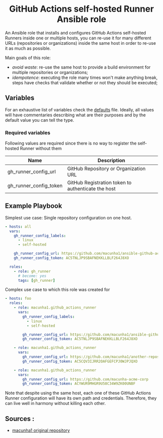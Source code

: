 <h1 align="center">GitHub Actions self-hosted Runner Ansible role</h1>

An Ansible role that installs and configures GitHub Actions self-hosted Runners
inside one or multiple hosts, you can re-use it for many different URLs
(repositories or organizations) inside the same host in order to re-use it as
much as possible.

Main goals of this role:

- _avoid waste_: re-use the same host to provide a build environment for
  multiple repositories or organizations;
- _idempotence_: executing the role many times won't make anything break, steps
  have checks that validate whether or not they should be executed;

## Variables

For an exhaustive list of variables check the [defaults](defaults/main.yaml)
file. Ideally, all values will have commentaries describing what are their
purposes and by the default value you can tell the type.

### Required variables

Following values are required since there is no way to register the self-hosted
Runner without them

| Name                   | Description                                        |
| ---------------------- | -------------------------------------------------- |
| gh_runner_config_url   | GitHub Repository or Organization URL              |
| gh_runner_config_token | GitHub Registration token to authenticate the host |

## Example Playbook

Simplest use case: Single repository configuration on one host.

```yaml
- hosts: all
  vars:
    gh_runner_config_labels:
      - linux
      - self-hosted

    gh_runner_config_url: https://github.com/macunha1/ansible-github-actions-runner
    gh_runner_config_token: AC5TNLJP9SBAFNEKKLLBLF264J8XO

  roles:
    - role: gh_runner
      # become: yes
      tags: [gh_runner]
```

Complex use case to which this role was created for

```yaml
- hosts: foo
  roles:
    - role: macunha1.github_actions_runner
      vars:
        gh_runner_config_labels:
          - linux
          - self-hosted

        gh_runner_config_url: https://github.com/macunha1/ansible-github-actions-runner
        gh_runner_config_token: AC5TNLJP9SBAFNEKKLLBLF264J8XO

    - role: macunha1.github_actions_runner
      vars:
        gh_runner_config_url: https://github.com/macunha1/another-repository
        gh_runner_config_token: AC5CQV3IJRR2OAFGEFCPJ0WJPJQXO

    - role: macunha1.github_actions_runner
      vars:
        gh_runner_config_url: https://github.com/macunha-acme-corp
        gh_runner_config_token: ACYWUR9MHGR9U58C34W9ZK00UNBF
```

Note that despite using the same host, each one of these GitHub Actions Runner
configuration will have its own path and credentials. Therefore, they can live
well in harmony without killing each other.

## Sources : 

- [macunha1 original repository](https://github.com/macunha1/ansible-github-actions-runner)